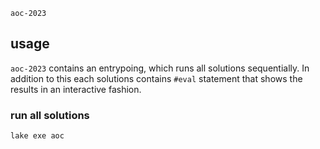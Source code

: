 `aoc-2023`

## usage

`aoc-2023` contains an entrypoing, which runs all solutions sequentially. In
addition to this each solutions contains `#eval` statement that shows the
results in an interactive fashion.

### run all solutions

```console
lake exe aoc
```
